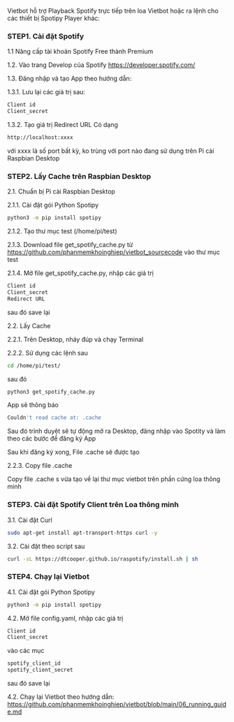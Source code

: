 
Vietbot hỗ trợ Playback Spotify trực tiếp trên loa Vietbot hoặc ra lệnh cho các thiết bị Spotipy Player khác:

### STEP1. Cài đặt Spotify

1.1 Nâng cấp tài khoản Spotify Free thành Premium

1.2. Vào trang Develop của Spotify https://developer.spotify.com/

1.3. Đăng nhập và tạo App theo hướng dẫn: 

1.3.1. Lưu lại các giá trị sau:

```sh
Client id
Client_secret 
```

1.3.2. Tạo giá trị Redirect URL
Có dạng 

```sh
http://localhost:xxxx
```

với xxxx là số port bất kỳ, ko trùng với port nào đang sử dụng trên Pi cài Raspbian Desktop

### STEP2. Lấy Cache trên Raspbian Desktop

2.1. Chuẩn bị Pi cài Raspbian Desktop

2.1.1. Cài đặt gói Python Spotipy 

```sh
python3 -m pip install spotipy
```
2.1.2. Tạo thư mục test (/home/pi/test)

2.1.3. Download file get_spotify_cache.py từ https://github.com/phanmemkhoinghiep/vietbot_sourcecode vào thư mục test 

2.1.4. Mở file get_spotify_cache.py, nhập các giá trị 

```sh
Client id
Client_secret 
Redirect URL
```
sau đó save lại

2.2. Lấy Cache

2.2.1. Trên Desktop, nháy đúp và chạy Terminal

2.2.2. Sử dụng các lệnh sau

```sh
cd /home/pi/test/
```
sau đó

```sh
python3 get_spotify_cache.py
```
App sẽ thông báo

```sh
Couldn't read cache at: .cache
```
Sau đó trình duyệt sẽ tự động mở ra Desktop, đăng nhập vào Spotity và làm theo các bước để đăng ký App

Sau khi đăng ký xong, File .cache sẽ được tạo

2.2.3. Copy file .cache

Copy file .cache s vừa tạo về lại thư mục vietbot trên phần cứng loa thông minh

### STEP3. Cài đặt Spotify Client trên Loa thông minh

3.1. Cài đặt Curl

```sh
sudo apt-get install apt-transport-https curl -y 
```

3.2. Cài đặt theo script sau

```sh
curl -sL https://dtcooper.github.io/raspotify/install.sh | sh
```

### STEP4. Chạy lại Vietbot

4.1. Cài đặt gói Python Spotipy 

```sh
python3 -m pip install spotipy
```

4.2. Mở file config.yaml, nhập các giá trị 

```sh
Client id
Client_secret 
```
vào các mục
```sh
spotify_client_id
spotify_client_secret

```
sau đó save lại

4.2. Chạy lại Vietbot theo hướng dẫn: https://github.com/phanmemkhoinghiep/vietbot/blob/main/06_running_guide.md

